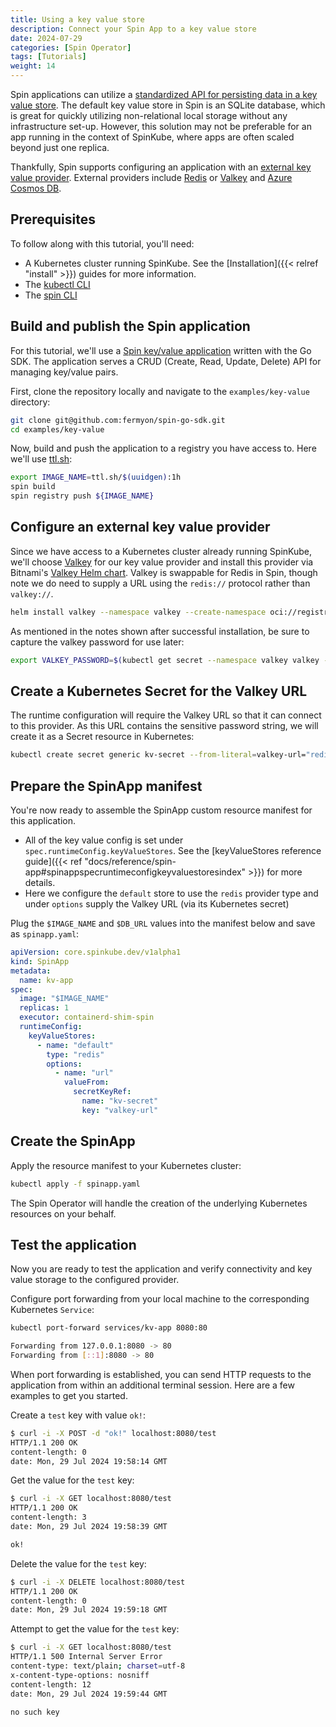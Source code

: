 ```yaml
---
title: Using a key value store
description: Connect your Spin App to a key value store
date: 2024-07-29
categories: [Spin Operator]
tags: [Tutorials]
weight: 14
---
```


Spin applications can utilize a [standardized API for persisting data in a key value
store](https://developer.fermyon.com/spin/v2/kv-store-api-guide). The default key value store in
Spin is an SQLite database, which is great for quickly utilizing non-relational local storage
without any infrastructure set-up. However, this solution may not be preferable for an app running
in the context of SpinKube, where apps are often scaled beyond just one replica.

Thankfully, Spin supports configuring an application with an [external key value
provider](https://developer.fermyon.com/spin/v2/dynamic-configuration#key-value-store-runtime-configuration).
External providers include [Redis](https://redis.io/) or [Valkey](https://valkey.io/) and [Azure
Cosmos DB](https://azure.microsoft.com/en-us/products/cosmos-db).

## Prerequisites

To follow along with this tutorial, you'll need:

- A Kubernetes cluster running SpinKube. See the [Installation]({{< relref "install" >}}) guides for
  more information.
- The [kubectl CLI](https://kubernetes.io/docs/tasks/tools/#kubectl)
- The [spin CLI](https://developer.fermyon.com/spin/v2/install )

## Build and publish the Spin application

For this tutorial, we'll use a [Spin key/value
application](https://github.com/fermyon/spin-go-sdk/tree/main/examples/key-value) written with the
Go SDK. The application serves a CRUD (Create, Read, Update, Delete) API for managing key/value
pairs.

First, clone the repository locally and navigate to the `examples/key-value` directory:

```bash
git clone git@github.com:fermyon/spin-go-sdk.git
cd examples/key-value
```

Now, build and push the application to a registry you have access to. Here we'll use
[ttl.sh](https://ttl.sh):

```bash
export IMAGE_NAME=ttl.sh/$(uuidgen):1h
spin build
spin registry push ${IMAGE_NAME}
```

## Configure an external key value provider

Since we have access to a Kubernetes cluster already running SpinKube, we'll choose
[Valkey](https://valkey.io/) for our key value provider and install this provider via Bitnami's
[Valkey Helm chart](https://github.com/bitnami/charts/tree/main/bitnami/valkey). Valkey is swappable
for Redis in Spin, though note we do need to supply a URL using the `redis://` protocol rather than
`valkey://`.

```bash
helm install valkey --namespace valkey --create-namespace oci://registry-1.docker.io/bitnamicharts/valkey
```

As mentioned in the notes shown after successful installation, be sure to capture the valkey
password for use later:

```bash
export VALKEY_PASSWORD=$(kubectl get secret --namespace valkey valkey -o jsonpath="{.data.valkey-password}" | base64 -d)
```

## Create a Kubernetes Secret for the Valkey URL

The runtime configuration will require the Valkey URL so that it can connect to this provider. As
this URL contains the sensitive password string, we will create it as a Secret resource in
Kubernetes:

```bash
kubectl create secret generic kv-secret --from-literal=valkey-url="redis://:${VALKEY_PASSWORD}@valkey-master.valkey.svc.cluster.local:6379"
```

## Prepare the SpinApp manifest

You're now ready to assemble the SpinApp custom resource manifest for this application.

- All of the key value config is set under `spec.runtimeConfig.keyValueStores`. See the
  [keyValueStores reference guide]({{< ref
  "docs/reference/spin-app#spinappspecruntimeconfigkeyvaluestoresindex" >}}) for more details.
- Here we configure the `default` store to use the `redis` provider type and under `options` supply
  the Valkey URL (via its Kubernetes secret)

Plug the `$IMAGE_NAME` and `$DB_URL` values into the manifest below and save as `spinapp.yaml`:

```yaml
apiVersion: core.spinkube.dev/v1alpha1
kind: SpinApp
metadata:
  name: kv-app
spec:
  image: "$IMAGE_NAME"
  replicas: 1
  executor: containerd-shim-spin
  runtimeConfig:
    keyValueStores:
      - name: "default"
        type: "redis"
        options:
          - name: "url"
            valueFrom:
              secretKeyRef:
                name: "kv-secret"
                key: "valkey-url"
```

## Create the SpinApp

Apply the resource manifest to your Kubernetes cluster:

```bash
kubectl apply -f spinapp.yaml
```

The Spin Operator will handle the creation of the underlying Kubernetes resources on your behalf.

## Test the application

Now you are ready to test the application and verify connectivity and key value storage to the
configured provider.

Configure port forwarding from your local machine to the corresponding Kubernetes `Service`:

```bash
kubectl port-forward services/kv-app 8080:80

Forwarding from 127.0.0.1:8080 -> 80
Forwarding from [::1]:8080 -> 80
```

When port forwarding is established, you can send HTTP requests to the application from within an
additional terminal session. Here are a few examples to get you started.

Create a `test` key with value `ok!`:

```bash
$ curl -i -X POST -d "ok!" localhost:8080/test
HTTP/1.1 200 OK
content-length: 0
date: Mon, 29 Jul 2024 19:58:14 GMT
```

Get the value for the `test` key:

```bash
$ curl -i -X GET localhost:8080/test
HTTP/1.1 200 OK
content-length: 3
date: Mon, 29 Jul 2024 19:58:39 GMT

ok!
```

Delete the value for the `test` key:

```bash
$ curl -i -X DELETE localhost:8080/test
HTTP/1.1 200 OK
content-length: 0
date: Mon, 29 Jul 2024 19:59:18 GMT
```

Attempt to get the value for the `test` key:

```bash
$ curl -i -X GET localhost:8080/test
HTTP/1.1 500 Internal Server Error
content-type: text/plain; charset=utf-8
x-content-type-options: nosniff
content-length: 12
date: Mon, 29 Jul 2024 19:59:44 GMT

no such key
```
